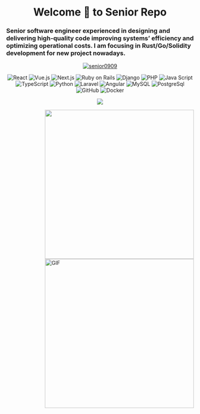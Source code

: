 <h1 align="center">Welcome 👋 to Senior Repo</h1>
<h3 align="left">
	Senior software engineer experienced in designing and delivering high-quality code improving systems’ efficiency and optimizing operational costs.
	I am focusing in Rust/Go/Solidity development for new project nowadays.
</h3>

<p align="center"> 
	<a href="">
		<img src="https://github-profile-trophy.vercel.app/?username=senior0909&theme=onedark&column=7&margin-w=15&margin-h=15&row=1" alt="senior0909" />
	</a> 
</p> 

<p align="center">
    <img src="https://img.shields.io/badge/-React-blue?style=for-the-badge&logo=react&logoColor=white" alt="React">
    <img src="https://img.shields.io/badge/-Vue.js-4FC08D?style=for-the-badge&logo=vue.js&logoColor=white" alt="Vue.js">
    <img src="https://img.shields.io/badge/-Next.js-F05032?style=for-the-badge&logo=next.js&logoColor=white" alt="Next.js">
    <img src="https://img.shields.io/badge/-Ruby on Rails-FF2D20?style=for-the-badge&logo=RubyonRails&logoColor=white" alt="Ruby on Rails">
    <img src="https://img.shields.io/badge/-django-007ACC?style=for-the-badge&logo=django&logoColor=white" alt="Django">
    <img src="https://img.shields.io/badge/-PHP-777BB4?style=for-the-badge&logo=php&logoColor=white" alt="PHP">
    <img src="https://img.shields.io/badge/-JavaScript-F7DF1E?style=for-the-badge&logo=javascript&logoColor=white" alt="Java Script">
    <img src="https://img.shields.io/badge/-TypeScript-007ACC?style=for-the-badge&logo=typescript&logoColor=white" alt="TypeScript">
    <img src="https://img.shields.io/badge/-Python-007ACC?style=for-the-badge&logo=python&logoColor=white" alt="Python">
    <img src="https://img.shields.io/badge/-Laravel-FF2D20?style=for-the-badge&logo=laravel&logoColor=white" alt="Laravel">
    <img src="https://img.shields.io/badge/-Angular-F05032?style=for-the-badge&logo=angular&logoColor=white" alt="Angular">
    <img src="https://img.shields.io/badge/-MySQL-4479A1?style=for-the-badge&logo=mysql&logoColor=white" alt="MySQL">
    <img src="https://img.shields.io/badge/-Postgres-181717?style=for-the-badge&logo=postgresql&logoColor=white" alt="PostgreSql">
    <img src="https://img.shields.io/badge/-Github-181717?style=for-the-badge&logo=github&logoColor=white" alt="GitHub">
    <img src="https://img.shields.io/badge/-Docker-2496ED?style=for-the-badge&logo=docker&logoColor=white" alt="Docker">
</p>
<p align="center">
   <img align="center" src="https://github-readme-stats.vercel.app/api?username=senior0909&show_icons=true&theme=radical"  style="display: inline-flex;"/>
   <!-- <img align="center" src="https://github-readme-stats.vercel.app/api/top-langs?username=senior0909&layout=compact&theme=radical" style="min-width:800px;display: inline-flex;"/> -->
</p>

<img align="right" width="400" src="https://camo.githubusercontent.com/fa73289736064aba480d0708da37d7aa183a8c3e2bcc2f58c54285a3bbbeecc1/68747470733a2f2f7777772e61616c7068612e6e65742f77702d636f6e74656e742f75706c6f6164732f323032302f31322f66756c6c2d737461636b2d646576656c6f706d656e742e676966" />

<img align="right" alt="GIF" src="https://github.com/JustinWang47/JustinWang47/blob/Temle/code.gif?raw=true" width="400" />
